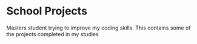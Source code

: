 # School Projects
Masters student trying to improve my coding skills.
This contains some of the projects completed in my studies
